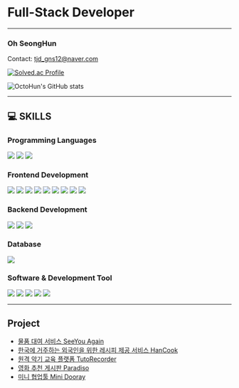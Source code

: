 # Full-Stack Developer

---

### Oh SeongHun

Contact: tjd_gns12@naver.com

[![Solved.ac Profile](http://mazassumnida.wtf/api/v2/generate_badge?boj=treeman0618)](https://solved.ac/treeman0618/)

![OctoHun's GitHub stats](https://github-readme-stats.vercel.app/api?username=OctoHun&show_icons=true&theme=radical)

---

## :computer: SKILLS

### Programming Languages

<p>
    <img src="https://img.shields.io/badge/javascript-F7DF1E?style=for-the-badge&logo=javascript&logoColor=black">
    <img src="https://img.shields.io/badge/python-3776AB?style=for-the-badge&logo=python&logoColor=white">
    <img src="https://img.shields.io/badge/java-007396?style=for-the-badge&logo=java&logoColor=white">
</p>

### Frontend Development

<p>
    <img src="https://img.shields.io/badge/react-61DAFB?style=for-the-badge&logo=react&logoColor=black">
    <img src="https://img.shields.io/badge/next.js-000000?style=for-the-badge&logo=nextdotjs&logoColor=white">
    <img src="https://img.shields.io/badge/typescript-3178C6?style=for-the-badge&logo=typescript&logoColor=white">
    <img src="https://img.shields.io/badge/vue.js-4FC08D?style=for-the-badge&logo=vue.js&logoColor=white">
    <img src="https://img.shields.io/badge/html5-E34F26?style=for-the-badge&logo=html5&logoColor=white">
    <img src="https://img.shields.io/badge/css-1572B6?style=for-the-badge&logo=css3&logoColor=white">
    <img src="https://img.shields.io/badge/tailwind css-06B6D4?style=for-the-badge&logo=tailwindcss&logoColor=white">
    <img src="https://img.shields.io/badge/bootstrap-7952B3?style=for-the-badge&logo=bootstrap&logoColor=white">
    <img src="https://img.shields.io/badge/recoil-3578E5?style=for-the-badge&logo=recoil&logoColor=white">
</p>

### Backend Development

<p>
    <img src="https://img.shields.io/badge/django-092E20?style=for-the-badge&logo=django&logoColor=white">
    <img src="https://img.shields.io/badge/spring-6DB33F?style=for-the-badge&logo=spring&logoColor=white">
    <img src="https://img.shields.io/badge/springboot-6DB33F?style=for-the-badge&logo=springboot&logoColor=white">
</p>

### Database

<p>
    <img src="https://img.shields.io/badge/mysql-4479A1?style=for-the-badge&logo=mysql&logoColor=white">
</p>

### Software & Development Tool

<p>
    <img src="https://img.shields.io/badge/figma-F24E1E?style=for-the-badge&logo=figma&logoColor=white">
    <img src="https://img.shields.io/badge/jira-0052CC?style=for-the-badge&logo=jira&logoColor=white">
    <img src="https://img.shields.io/badge/github-181717?style=for-the-badge&logo=github&logoColor=white">
    <img src="https://img.shields.io/badge/gitlab-FC6D26?style=for-the-badge&logo=gitlab&logoColor=white">
    <img src="https://img.shields.io/badge/git-F05032?style=for-the-badge&logo=git&logoColor=white">
</p>

---

## Project

- [물품 대여 서비스 SeeYou Again](https://github.com/OctoHun/SeeYouAgain.git)
- [한국에 거주하는 외국인을 위한 레시피 제공 서비스 HanCook](https://github.com/OctoHun/HanCook.git)
- [원격 악기 교육 플랫폼 TutoRecorder](https://github.com/OctoHun/TutoRecorder.git)
- [영화 추천 게시판 Paradiso](https://github.com/keeeeeey/paradiso.git)
- [미니 협업툴 Mini Dooray](https://github.com/MiniDooray-3)
